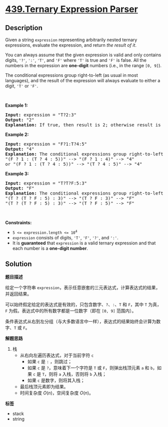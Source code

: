 # [439.Ternary Expression Parser](https://leetcode.com/problems/ternary-expression-parser/description/)

## Description

<p>Given a string <code>expression</code> representing arbitrarily nested ternary expressions, evaluate the expression, and return <em>the result of it</em>.</p>

<p>You can always assume that the given expression is valid and only contains digits, <code>&#39;?&#39;</code>, <code>&#39;:&#39;</code>, <code>&#39;T&#39;</code>, and <code>&#39;F&#39;</code> where <code>&#39;T&#39;</code> is true and <code>&#39;F&#39;</code> is false. All the numbers in the expression are <strong>one-digit</strong> numbers (i.e., in the range <code>[0, 9]</code>).</p>

<p>The conditional expressions group right-to-left (as usual in most languages), and the result of the expression will always evaluate to either a digit, <code>&#39;T&#39;</code> or <code>&#39;F&#39;</code>.</p>

<p>&nbsp;</p>
<p><strong class="example">Example 1:</strong></p>

<pre>
<strong>Input:</strong> expression = &quot;T?2:3&quot;
<strong>Output:</strong> &quot;2&quot;
<strong>Explanation:</strong> If true, then result is 2; otherwise result is 3.
</pre>

<p><strong class="example">Example 2:</strong></p>

<pre>
<strong>Input:</strong> expression = &quot;F?1:T?4:5&quot;
<strong>Output:</strong> &quot;4&quot;
<strong>Explanation:</strong> The conditional expressions group right-to-left. Using parenthesis, it is read/evaluated as:
&quot;(F ? 1 : (T ? 4 : 5))&quot; --&gt; &quot;(F ? 1 : 4)&quot; --&gt; &quot;4&quot;
or &quot;(F ? 1 : (T ? 4 : 5))&quot; --&gt; &quot;(T ? 4 : 5)&quot; --&gt; &quot;4&quot;
</pre>

<p><strong class="example">Example 3:</strong></p>

<pre>
<strong>Input:</strong> expression = &quot;T?T?F:5:3&quot;
<strong>Output:</strong> &quot;F&quot;
<strong>Explanation:</strong> The conditional expressions group right-to-left. Using parenthesis, it is read/evaluated as:
&quot;(T ? (T ? F : 5) : 3)&quot; --&gt; &quot;(T ? F : 3)&quot; --&gt; &quot;F&quot;
&quot;(T ? (T ? F : 5) : 3)&quot; --&gt; &quot;(T ? F : 5)&quot; --&gt; &quot;F&quot;
</pre>

<p>&nbsp;</p>
<p><strong>Constraints:</strong></p>

<ul>
  <li><code>5 &lt;= expression.length &lt;= 10<sup>4</sup></code></li>
  <li><code>expression</code> consists of digits, <code>&#39;T&#39;</code>, <code>&#39;F&#39;</code>, <code>&#39;?&#39;</code>, and <code>&#39;:&#39;</code>.</li>
  <li>It is <strong>guaranteed</strong> that <code>expression</code> is a valid ternary expression and that each number is a <strong>one-digit number</strong>.</li>
</ul>

## Solution

**题目描述**

给定一个字符串 `expression`，表示任意嵌套的三元表达式，计算表达式的结果，并返回结果。

可以始终假定给定的表达式是有效的，只包含数字、`?`、`:`、`T` 和 `F`，其中 `T` 为真，`F` 为假。表达式中的所有数字都是一位数字（即在 `[0, 9]` 范围内）。

条件表达式从右到左分组（与大多数语言中一样），表达式的结果始终会计算为数字、`T` 或 `F`。

**解题思路**

1. 栈
   - 从右向左遍历表达式，对于当前字符 `c`
     - 如果 `c` 是 `:` ，则跳过；
     - 如果 `c` 是 `?`，意味着下一个字符是 `T` 或 `F`，则弹出栈顶元素 `a` 和 `b`，如果 `c` 是 `T`，则将 `a` 入栈，否则将 `b` 入栈；
     - 如果 `c` 是数字，则将其入栈；
   - 最后栈顶元素即为结果。
   - 时间复杂度 $O(n)$，空间复杂度 $O(n)$。

**标签**

- stack
- string
